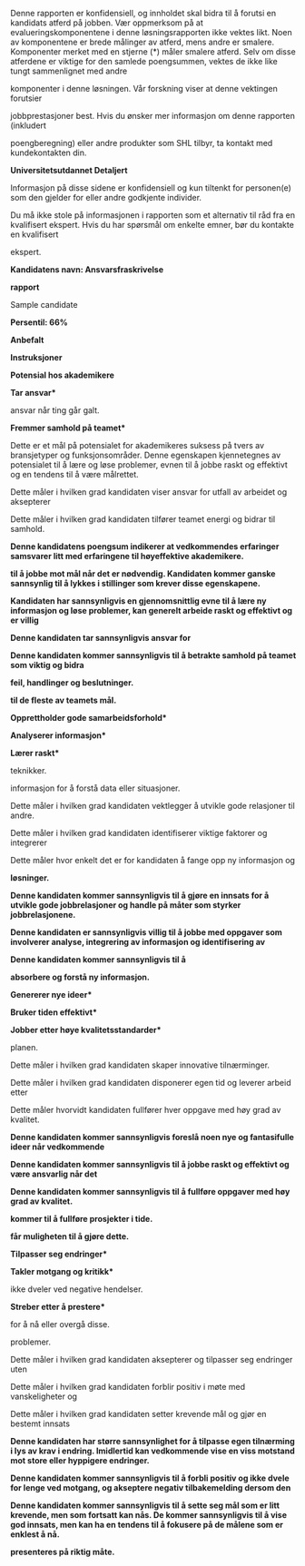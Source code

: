 Denne rapporten er konfidensiell, og innholdet skal bidra til å forutsi en kandidats atferd på jobben. Vær oppmerksom på at evalueringskomponentene i denne løsningsrapporten ikke vektes likt. Noen av komponentene er brede målinger av atferd, mens andre er smalere. Komponenter merket med en stjerne (\*) måler smalere atferd. Selv om disse atferdene er viktige for den samlede poengsummen, vektes de ikke like tungt sammenlignet med andre

komponenter i denne løsningen. Vår forskning viser at denne vektingen forutsier

jobbprestasjoner best. Hvis du ønsker mer informasjon om denne rapporten (inkludert

poengberegning) eller andre produkter som SHL tilbyr, ta kontakt med kundekontakten din.

**Universitetsutdannet Detaljert**

Informasjon på disse sidene er konfidensiell og kun tiltenkt for personen(e) som den gjelder for eller andre godkjente individer.

Du må ikke stole på informasjonen i rapporten som et alternativ til råd fra en kvalifisert ekspert. Hvis du har spørsmål om enkelte emner, bør du kontakte en kvalifisert

ekspert.

**Kandidatens navn: Ansvarsfraskrivelse**

**rapport**

Sample candidate

**Persentil: 66%**

**Anbefalt**

**Instruksjoner**

**Potensial hos akademikere**

**Tar ansvar\***

ansvar når ting går galt.

**Fremmer samhold på teamet\***

Dette er et mål på potensialet for akademikeres suksess på tvers av bransjetyper og funksjonsområder. Denne egenskapen kjennetegnes av potensialet til å lære og løse problemer, evnen til å jobbe raskt og effektivt og en tendens til å være målrettet.

Dette måler i hvilken grad kandidaten viser ansvar for utfall av arbeidet og aksepterer

Dette måler i hvilken grad kandidaten tilfører teamet energi og bidrar til samhold.

**Denne kandidatens poengsum indikerer at vedkommendes erfaringer samsvarer litt med erfaringene til høyeffektive akademikere.**

**til å jobbe mot mål når det er nødvendig. Kandidaten kommer ganske sannsynlig til å lykkes i stillinger som krever disse egenskapene.**

**Kandidaten har sannsynligvis en gjennomsnittlig evne til å lære ny informasjon og løse problemer, kan generelt arbeide raskt og effektivt og er villig**

**Denne kandidaten tar sannsynligvis ansvar for**

**Denne kandidaten kommer sannsynligvis til å betrakte samhold på teamet som viktig og bidra**

**feil, handlinger og beslutninger.**

**til de fleste av teamets mål.**

**Opprettholder gode samarbeidsforhold\***

**Analyserer informasjon\***

**Lærer raskt\***

teknikker.

informasjon for å forstå data eller situasjoner.

Dette måler i hvilken grad kandidaten vektlegger å utvikle gode relasjoner til andre.

Dette måler i hvilken grad kandidaten identifiserer viktige faktorer og integrerer

Dette måler hvor enkelt det er for kandidaten å fange opp ny informasjon og

**løsninger.**

**Denne kandidaten kommer sannsynligvis til å gjøre en innsats for å utvikle gode jobbrelasjoner og handle på måter som styrker jobbrelasjonene.**

**Denne kandidaten er sannsynligvis villig til å jobbe med oppgaver som involverer analyse, integrering av informasjon og identifisering av**

**Denne kandidaten kommer sannsynligvis til å**

**absorbere og forstå ny informasjon.**

**Genererer nye ideer\***

**Bruker tiden effektivt\***

**Jobber etter høye kvalitetsstandarder\***

planen.

Dette måler i hvilken grad kandidaten skaper innovative tilnærminger.

Dette måler i hvilken grad kandidaten disponerer egen tid og leverer arbeid etter

Dette måler hvorvidt kandidaten fullfører hver oppgave med høy grad av kvalitet.

**Denne kandidaten kommer sannsynligvis foreslå noen nye og fantasifulle ideer når vedkommende**

**Denne kandidaten kommer sannsynligvis til å jobbe raskt og effektivt og være ansvarlig når det**

**Denne kandidaten kommer sannsynligvis til å fullføre oppgaver med høy grad av kvalitet.**

**kommer til å fullføre prosjekter i tide.**

**får muligheten til å gjøre dette.**

**Tilpasser seg endringer\***

**Takler motgang og kritikk\***

ikke dveler ved negative hendelser.

**Streber etter å prestere\***

for å nå eller overgå disse.

problemer.

Dette måler i hvilken grad kandidaten aksepterer og tilpasser seg endringer uten

Dette måler i hvilken grad kandidaten forblir positiv i møte med vanskeligheter og

Dette måler i hvilken grad kandidaten setter krevende mål og gjør en bestemt innsats

**Denne kandidaten har større sannsynlighet for å tilpasse egen tilnærming i lys av krav i endring. Imidlertid kan vedkommende vise en viss motstand mot store eller hyppigere endringer.**

**Denne kandidaten kommer sannsynligvis til å forbli positiv og ikke dvele for lenge ved motgang, og akseptere negativ tilbakemelding dersom den**

**Denne kandidaten kommer sannsynligvis til å sette seg mål som er litt krevende, men som fortsatt kan nås. De kommer sannsynligvis til å vise god innsats, men kan ha en tendens til å fokusere på de målene som er enklest å nå.**

**presenteres på riktig måte.**